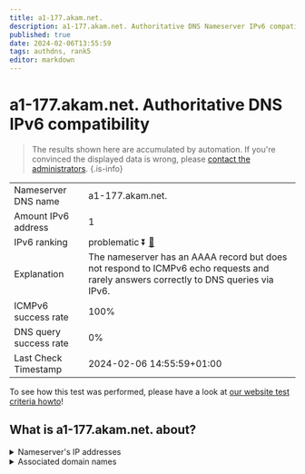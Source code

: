 ```yaml
---
title: a1-177.akam.net.
description: a1-177.akam.net. Authoritative DNS Nameserver IPv6 compatibility
published: true
date: 2024-02-06T13:55:59
tags: authdns, rank5
editor: markdown
---
```


# a1-177.akam.net. Authoritative DNS IPv6 compatibility

> The results shown here are accumulated by automation. If you're convinced the displayed data is wrong, please [contact the administrators](/howto/chat). 
{.is-info}




|   |   |
| - | - |
| Nameserver DNS name | a1-177.akam.net.
| Amount IPv6 address | 1
| IPv6 ranking | problematic :arrow_double_down: [🔗](/howto/ranking) |
| Explanation | The nameserver has an AAAA record but does not respond to ICMPv6 echo requests and rarely answers correctly to DNS queries via IPv6. |
| ICMPv6 success rate | 100%|
| DNS query success rate | 0% |
| Last Check Timestamp | 2024-02-06 14:55:59+01:00 |

To see how this test was performed, please have a look at [our website test criteria howto](/howto/testcriteria/authdns)!


## What is a1-177.akam.net. about?




<details>
<summary>Nameserver's IP addresses</summary>

2600:1401:2::b1

</details>



<details>
<summary>Associated domain names</summary>

www.nissan-global.com

</details>
